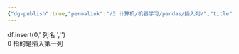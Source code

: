 ```yaml
---
{"dg-publish":true,"permalink":"/3 计算机/机器学习/pandas/插入列/","title":"插入列"}
---
```



df.insert(0,' 列名 ','')  
0 指的是插入第一列